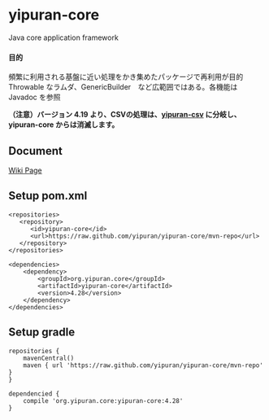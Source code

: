# yipuran-core
Java core application framework
#### 目的
頻繁に利用される基盤に近い処理をかき集めたパッケージで再利用が目的
Throwable なラムダ、GenericBuilder　など広範囲ではある。各機能は Javadoc を参照

**（注意）バージョン 4.19 より、CSVの処理は、[yipuran-csv](https://github.com/yipuran/yipuran-csv) に分岐し、yipuran-core からは消滅します。**

## Document
[Wiki Page](../../wiki)

## Setup pom.xml
```
<repositories>
   <repository>
      <id>yipuran-core</id>
      <url>https://raw.github.com/yipuran/yipuran-core/mvn-repo</url>
   </repository>
</repositories>

<dependencies>
    <dependency>
        <groupId>org.yipuran.core</groupId>
        <artifactId>yipuran-core</artifactId>
        <version>4.28</version>
    </dependency>
</dependencies>

```


## Setup gradle
```
repositories {
    mavenCentral()
    maven { url 'https://raw.github.com/yipuran/yipuran-core/mvn-repo'  }
}

dependencied {
    compile 'org.yipuran.core:yipuran-core:4.28'
}
```
